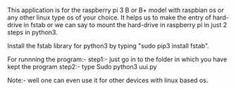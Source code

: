 This application is for the raspberry pi 3 B or B+ model with raspbian os or any other linux type os of your choice. 
It helps us to make the entry of hard-drive in fstab or we can say to mount the hard-drive in raspberry pi in just 2 steps in python3.

Install the fstab library for python3 by typing "sudo pip3 install fstab".

For runnning the program:- step1:- just go in to the folder in which you have kept the program step2:- type Sudo python3 uui.py


Note:- well one can even use it for other devices with linux based os.
